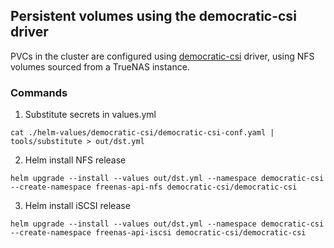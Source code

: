 ## Persistent volumes using the democratic-csi driver

PVCs in the cluster are configured using [democratic-csi](https://github.com/democratic-csi/democratic-csi)
driver, using NFS volumes sourced from a TrueNAS instance.

### Commands

1. Substitute secrets in values.yml

```
cat ./helm-values/democratic-csi/democratic-csi-conf.yaml | tools/substitute > out/dst.yml
```

2. Helm install NFS release

```
helm upgrade --install --values out/dst.yml --namespace democratic-csi --create-namespace freenas-api-nfs democratic-csi/democratic-csi
```

3. Helm install iSCSI release

```
helm upgrade --install --values out/dst.yml --namespace democratic-csi --create-namespace freenas-api-iscsi democratic-csi/democratic-csi
```